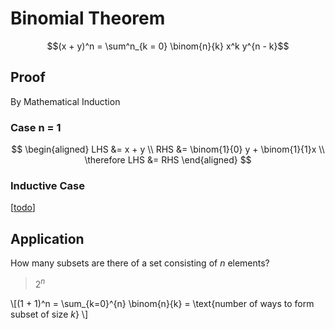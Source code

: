 # Binomial Theorem

$$(x + y)^n = \sum^n_{k = 0} \binom{n}{k} x^k y^{n - k}$$

## Proof
By Mathematical Induction

### Case n = 1
$$
\begin{aligned}
LHS &= x + y \\
RHS &= \binom{1}{0} y + \binom{1}{1}x \\
\therefore LHS &= RHS
\end{aligned}
$$

### Inductive Case
[[todo]]

## Application
How many subsets are there of a set consisting of $n$ elements?

> $2^n$

\\[(1 + 1)^n = \sum_{k=0}^{n} \binom{n}{k} = \text{number of ways to form subset of size $k$} \\]

[//begin]: # "Autogenerated link references for markdown compatibility"
[todo]: ../todo "Todo"
[//end]: # "Autogenerated link references"